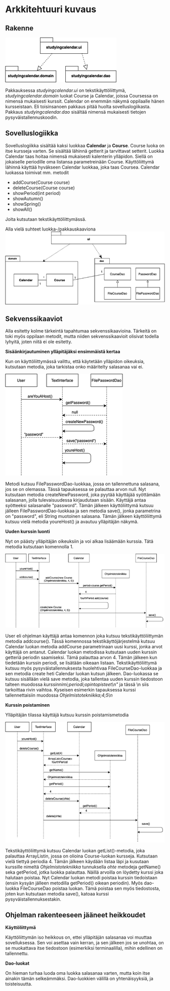 # Arkkitehtuuri kuvaus #

## Rakenne

![pakkaukset](https://github.com/miljaniemi/ot-harjoitustyo/blob/master/Dokumentaatio/kuvat./pakkauksetvain.png?raw=true)

Pakkauksessa *studyingcalendar.ui* on tekstikäyttöliittymä, *studyingcalendar.domain* luokat Course ja Calendar, joissa Coursessa on nimensä mukaisesti kurssit. Calendar on enemmän näkymä oppilaalle hänen kursseistaan. Eli toisinsanoen pakkaus pitää huolta sovelluslogiikasta. Pakkaus *studyingcalendar.dao* sisältää nimensä mukaisesti tietojen pysyväistallennuskoodin.

## Sovelluslogiikka

Sovelluslogiikka sisältää kaksi luokkaa **Calendar** ja **Course**. Course luoka on itse kursseja varten. Se sisältää lähinnä getterit ja tarvittavat setterit. Luokka Calendar taas hoitaa nimensä mukaisesti kalenterin ylläpidon. Siellä on jokaiselle periodille oma listansa parametreinään Course. Käyttöliittymä lähinnä käyttää hyväkseen Calendar luokkaa, joka taas Coursea. Calendar luokassa toimivat mm. metodit 

- addCourse(Course course)
- deleteCourse(Course course)
- showPeriod(int period)
- showAutumn()
- showSpring()
- showAll()

Joita kutsutaan tekstikäyttöliittymässä.

Alla vielä suhteet luokka-/pakkauskaaviona
![Sekvenssikaavio](https://github.com/miljaniemi/ot-harjoitustyo/blob/master/Dokumentaatio/kuvat./uusiPakkausKaavio.png?raw=true)


## Sekvenssikaaviot

Alla esitetty kolme tärkeintä tapahtumaa sekvenssikaavioina. Tärkeitä on toki myös oppilaan metodit, mutta niiden sekvenssikaavioit olisivat todella lyhyitä, joten niitä ei ole esitetty.

**Sisäänkirjautuminen ylläpitäjäksi ensimmäistä kertaa**

Kun on käyttöliittymässä valittu, että käytetään ylläpidon oikeuksia, kutsutaan metodia, joka tarkistaa onko määritelty salasanaa vai ei.

![Salasanan luonti](https://github.com/miljaniemi/ot-harjoitustyo/blob/master/Dokumentaatio/kuvat./UusiSalasana.png?raw=true)

Metodi kutsuu FilePasswordDao-luokkaa, jossa on tallennettuna salasana, jos se on olemassa. Tässä tapauksessa se palauttaa arvon null. Nyt kutsutaan metodia createNewPassword, joka pyytää käyttäjää syöttämään salasanan, jolla tulevaisuudessa kirjaudutaan sisään. Käyttäjä antaa syötteeksi salasanalle "password". Tämän jälkeen käyttöliittymä kutsuu jälleen FilePasswordDao-luokkaa ja sen metodia save(), jonka parametrina on "password", eli String muotoinen salasana. Tämän jälkeen käyttöliittymä kutsuu vielä metodia youreHost() ja avautuu ylläpitäjän näkymä.


**Uuden kurssin luonti**

Nyt on päästy ylläpitäjän oikeuksiin ja voi alkaa lisäämään kurssia. Tätä metodia kutsutaan komennolla 1.

![kurssin lisäys](https://github.com/miljaniemi/ot-harjoitustyo/blob/master/Dokumentaatio/kuvat./UudenKurssinLuonti.png?raw=true)

User eli ohjelman käyttäjä antaa komennon joka kutsuu tekstikäyttöliittymän metodia addcourse(). Tässä komennossa tekstikäyttöjärjestelmä kutsuu Calendar luokan metodia addCourse parametrinaan uusi kurssi, jonka arvot käyttäjä on antanut. Calendar luokan metodissa kutsutaan uuden kurssin getteriä periodin saamiseksi. Tämä palauttaa arvon 4. Tämän jälkeen kun tiedetään kurssin periodi, se lisätään oikeaan listaan. Tekstikäyttöliittymä kutsuu myös pysyväistallennuksesta huolehtivaa FileCourseDao-luokkaa ja sen metodia create heti Calendar luokan kutsun jälkeen. Dao-luokassa se kutsuu sisällään vielä save metodia, joka tallentaa uuden kurssin tiedostoon talteen muodossa *kurssinnimi;periodi;opintopisteet\n"* ja tässä \n siis tarkoittaa rivin vaihtoa. Kyseisen esimerkin tapauksessa kurssi tallennettaisiin muodossa *Ohjelmistotekniikka;4;5\n*

**Kurssin poistaminen**

Ylläpitäjän tilassa käyttäjä kutsuu kurssin poistamismetodia

![kurssin poisto](https://github.com/miljaniemi/ot-harjoitustyo/blob/master/Dokumentaatio/kuvat./KurssinPoisto.png?raw=true)

Tekstikäyttöliittymä kutsuu Calendar luokan getList()-metodia, joka palauttaa ArrayListin, jossa on olioina Course-luokan kursseja. Kutsutaan vielä tiettyä periodia 4. Tämän jälkeen käydään listaa läpi ja kusutaan kurssille nimeltä *Ohjelmistotekniikka* tunnuksella *ohte* metodeja getName() seka getPeriod, jotka luokka palauttaa. Näillä arvoilla on löydetty kurssi joka halutaan poistaa. Nyt Calendar luokan metodi poistaa kurssin tiedoistaan (ensin kysyän jälleen metodilla getPeriod() oikean periodin). Myös dao-luokka FileCourseDao poistaa luokan. Tämä poistaa sen myös tiedostosta, joten kun kutsutaan metodia save(), katoaa kurssi pysyväistallennuksestakin.

## Ohjelman rakenteeseen jääneet heikkoudet

**Käyttöliittymä**

Käyttöliittymän iso heikkous on, ettei ylläpitäjän salasanaa voi muuttaa sovelluksessa. Sen voi asettaa vain kerran, ja sen jälkeen jos se unohtaa, on se muokattava itse tiedostoon (esimerkiksi terminaalilla), mihin edellinen on tallennettu.

**Dao-luokat**

On hieman turhaa luoda oma luokka salasanaa varten, mutta koin itse ainakin tämän selkeämmäksi. Dao-luokkien välillä on yhtenäisyyksiä, ja toisteisuutta.
